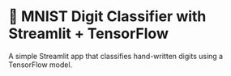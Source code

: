 # 🧠 MNIST Digit Classifier with Streamlit + TensorFlow

A simple Streamlit app that classifies hand-written digits using a TensorFlow model.

